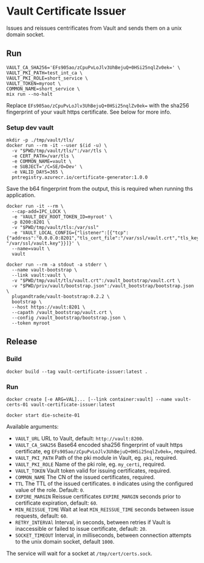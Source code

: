 # Vault Certificate Issuer

Issues and reissues centrificates from Vault and sends them on a unix domain socket.

## Run

```
VAULT_CA_SHA256='EFs905ao/zCpuPvLoJlv3UhBejuQ+0HSi25nqlZv0ek=' \
VAULT_PKI_PATH=test_int_ca \
VAULT_PKI_ROLE=short_service \
VAULT_TOKEN=myroot \
COMMON_NAME=short_service \
mix run --no-halt
```

Replace `EFs905ao/zCpuPvLoJlv3UhBejuQ+0HSi25nqlZv0ek=` with the sha256 fingerprint of your vault https certificate. See
below for more info.

### Setup dev vault

```
mkdir -p ./tmp/vault/tls/
docker run --rm -it --user $(id -u) \
  -v "$PWD/tmp/vault/tls/":/var/tls \
  -e CERT_PATH=/var/tls \
  -e COMMON_NAME=vault \
  -e SUBJECT='/C=SE/O=Dev' \
  -e VALID_DAYS=365 \
  pntregistry.azurecr.io/certificate-generator:1.0.0
```

Save the b64 fingerprint from the output, this is required when running ths application.

```
docker run -it --rm \
  --cap-add=IPC_LOCK \
  -e 'VAULT_DEV_ROOT_TOKEN_ID=myroot' \
  -p 8200:8201 \
  -v "$PWD/tmp/vault/tls:/var/ssl"
  -e 'VAULT_LOCAL_CONFIG={"listener":[{"tcp":{"address":"0.0.0.0:8201","tls_cert_file":"/var/ssl/vault.crt","tls_key_file": "/var/ssl/vault.key"}}]}' \
  --name=vault \
  vault
```

```
docker run --rm -a stdout -a stderr \
  --name vault-bootstrap \
  --link vault:vault \
  -v "$PWD/tmp/vault/tls/vault.crt":/vault_bootstrap/vault.crt \
  -v "$PWD/priv/vault/bootstrap.json":/vault_bootstrap/bootstrap.json \
  plugandtrade/vault-bootstrap:0.2.2 \
  bootstrap \
  --host https://vault:8201 \
  --capath /vault_bootstrap/vault.crt \
  --config /vault_bootstrap/bootstrap.json \
  --token myroot
```

## Release

### Build

`docker build --tag vault-certificate-issuer:latest .`

### Run

`docker create [-e ARG=VAL]... [--link container:vault] --name vault-certs-01 vault-certificate-issuer:latest`

`docker start die-scheite-01`

Available arguments:

 * `VAULT_URL` URL to Vault, default: `http://vault:8200`.
 * `VAULT_CA_SHA256` Base64 encoded sha256 fingerprint of vault https certificate, eg `EFs905ao/zCpuPvLoJlv3UhBejuQ+0HSi25nqlZv0ek=`, required.
 * `VAULT_PKI_PATH` Path of the pki module in Vault, eg. `pki`, required.
 * `VAULT_PKI_ROLE` Name of the pki role, eg. `my_certi`, required.
 * `VAULT_TOKEN` Vault token valid for issuing certificates, required.
 * `COMMON_NAME` The CN of the issued certificates, required.
 * `TTL` The TTL of the issued certificates. `0` indicates using the configured value of the role. Default: `0`.
 * `EXPIRE_MARGIN` Reissue certificates `EXPIRE_MARGIN` seconds prior to certificate expiration, default: `60`.
 * `MIN_REISSUE_TIME` Wait at leat `MIN_REISSUE_TIME` seconds between issue requests, default: `60`.
 * `RETRY_INTERVAl` Interval, in seconds, between retries if Vault is inaccessible or failed to issue certificate, default: `20`.
 * `SOCKET_TIMEOUT` Interval, in milliseconds, between connection attempts to the unix domain socket, default `1000`.

The service will wait for a socket at `/tmp/cert/certs.sock`.
